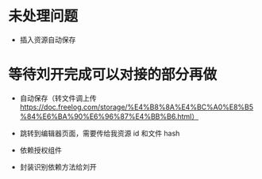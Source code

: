 # 未处理问题

- 插入资源自动保存

# 等待刘开完成可以对接的部分再做

- 自动保存（转文件调上传 https://doc.freelog.com/storage/%E4%B8%8A%E4%BC%A0%E8%B5%84%E6%BA%90%E6%96%87%E4%BB%B6.html）

- 跳转到编辑器页面，需要传给我资源 id 和文件 hash

- 依赖授权组件

- 封装识别依赖方法给刘开
